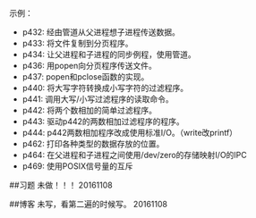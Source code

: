 示例：
* p432: 经由管道从父进程想子进程传送数据。
* p433: 将文件复制到分页程序。
* p434: 让父进程和子进程的同步例程，使用管道。
* p436: 用popen向分页程序传送文件。
* p437: popen和pclose函数的实现。
* p440: 将大写字符转换成小写字符的过滤程序。
* p441: 调用大写/小写过滤程序的读取命令。
* p442: 将两个数相加的简单过滤程序。
* p443: 驱动p442的两数相加过滤程序的程序。
* p444: p442两数相加程序改成使用标准I/O。（write改printf）
* p462: 打印各种类型的数据存放的位置。
* p464: 在父进程和子进程之间使用/dev/zero的存储映射I/O的IPC 
* p469: 使用POSIX信号量的互斥

##习题
未做！！！
20161108

##博客
未写，看第二遍的时候写。
20161108